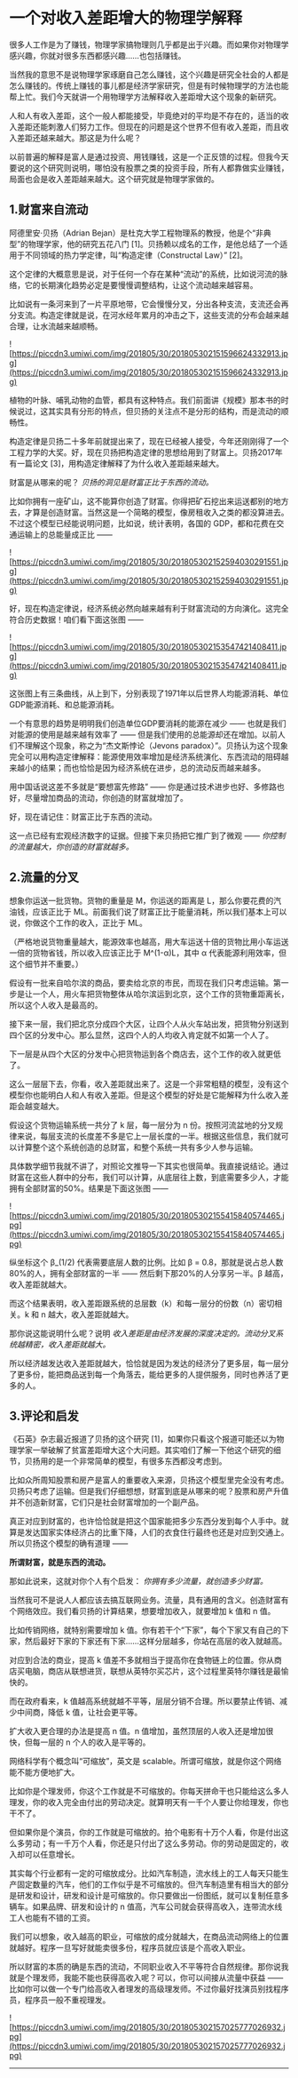 # 一个对收入差距增大的物理学解释

很多人工作是为了赚钱，物理学家搞物理则几乎都是出于兴趣。而如果你对物理学感兴趣，你就对很多东西都感兴趣……也包括赚钱。

当然我的意思不是说物理学家琢磨自己怎么赚钱，这个兴趣是研究全社会的人都是怎么赚钱的。传统上赚钱的事儿都是经济学家研究，但是有时候物理学的方法也能帮上忙。我们今天就讲一个用物理学方法解释收入差距增大这个现象的新研究。

人和人有收入差距，这个一般人都能接受，毕竟绝对的平均是不存在的，适当的收入差距还能刺激人们努力工作。但现在的问题是这个世界不但有收入差距，而且收入差距还越来越大。那这是为什么呢？

以前普遍的解释是富人是通过投资、用钱赚钱，这是一个正反馈的过程。但我今天要说的这个研究则说明，哪怕没有股票之类的投资手段，所有人都靠做实业赚钱，局面也会是收入差距越来越大。这个研究就是物理学家做的。

## 1.财富来自流动

阿德里安·贝扬（Adrian Bejan）是杜克大学工程物理系的教授，他是个“非典型”的物理学家，他的研究五花八门 [1]。贝扬赖以成名的工作，是他总结了一个适用于不同领域的热力学定律，叫“构造定律（Constructal Law）” [2]。

这个定律的大概意思是说，对于任何一个存在某种“流动”的系统，比如说河流的脉络，它的长期演化趋势必定是要慢慢调整结构，让这个流动越来越容易。

比如说有一条河来到了一片平原地带，它会慢慢分叉，分出各种支流，支流还会再分支流。构造定律就是说，在河水经年累月的冲击之下，这些支流的分布会越来越合理，让水流越来越顺畅。

![https://piccdn3.umiwi.com/img/201805/30/201805302151596624332913.jpg](https://piccdn3.umiwi.com/img/201805/30/201805302151596624332913.jpg)

植物的叶脉、哺乳动物的血管，都具有这种特点。我们前面讲《规模》那本书的时候说过，这其实具有分形的特点，但贝扬的关注点不是分形的结构，而是流动的顺畅性。

构造定律是贝扬二十多年前就提出来了，现在已经被人接受，今年还刚刚得了一个工程力学的大奖。好，现在贝扬把构造定律的思想给用到了财富上。贝扬2017年有一篇论文 [3]，用构造定律解释了为什么收入差距越来越大。

财富是从哪来的呢？ *贝扬的洞见是财富正比于东西的流动。*

比如你拥有一座矿山，这不能算你创造了财富。你得把矿石挖出来运送都别的地方去，才算是创造财富。当然这是一个简略的模型，像房租收入之类的都没算进去。不过这个模型已经能说明问题，比如说，统计表明，各国的 GDP，都和花费在交通运输上的总能量成正比 —— 

![https://piccdn3.umiwi.com/img/201805/30/201805302152594030291551.jpg](https://piccdn3.umiwi.com/img/201805/30/201805302152594030291551.jpg)

好，现在构造定律说，经济系统必然向越来越有利于财富流动的方向演化。这完全符合历史数据！咱们看下面这张图 —— 

![https://piccdn3.umiwi.com/img/201805/30/201805302153547421408411.jpg](https://piccdn3.umiwi.com/img/201805/30/201805302153547421408411.jpg)

这张图上有三条曲线，从上到下，分别表现了1971年以后世界人均能源消耗、单位GDP能源消耗、和总能源消耗。

一个有意思的趋势是明明我们创造单位GDP要消耗的能源在减少 —— 也就是我们对能源的使用是越来越有效率了 —— 但是我们使用的总能源却还在增加。以前人们不理解这个现象，称之为“杰文斯悖论（Jevons paradox）”。贝扬认为这个现象完全可以用构造定律解释：能源使用效率增加是经济系统演化、东西流动的阻碍越来越小的结果；而也恰恰是因为经济系统在进步，总的流动反而越来越多。

用中国话说这差不多就是“要想富先修路” —— 你是通过技术进步也好、多修路也好，尽量增加商品的流动，你创造的财富就增加了。

好，现在请记住：财富正比于东西的流动。

这一点已经有宏观经济数字的证据。但接下来贝扬把它推广到了微观 —— *你控制的流量越大，你创造的财富就越多。*

## 2.流量的分叉

想象你运送一批货物。货物的重量是 M，你运送的距离是 L，那么你要花费的汽油钱，应该正比于 ML。前面我们说了财富正比于能量消耗，所以我们基本上可以说，你做这个工作的收入，正比于 ML。

（严格地说货物重量越大，能源效率也越高，用大车运送十倍的货物比用小车运送一倍的货物省钱，所以收入应该正比于 M^(1-α)L，其中 α 代表能源利用效率，但这个细节并不重要。）

假设有一批来自哈尔滨的商品，要卖给北京的市民，而现在我们只考虑运输。第一步是让一个人，用火车把货物整体从哈尔滨运到北京，这个工作的货物重距离长，所以这个人收入是最高的。

接下来一层，我们把北京分成四个大区，让四个人从火车站出发，把货物分别送到四个区的分发中心。那么显然，这四个人的人均收入肯定就不如第一个人了。

下一层是从四个大区的分发中心把货物运到各个商店去，这个工作的收入就更低了。

这么一层层下去，你看，收入差距就出来了。这是一个非常粗糙的模型，没有这个模型你也能明白人和人有收入差距。但是这个模型的好处是它能解释为什么收入差距会越变越大。

假设这个货物运输系统一共分了 k 层，每一层分为 n 份。按照河流盆地的分叉规律来说，每层支流的长度差不多是它上一层长度的一半。根据这些信息，我们就可以计算整个这个系统创造的总财富，和整个系统一共有多少人参与运输。

具体数学细节我就不讲了，对照论文推导一下其实也很简单。我直接说结论。通过财富在这些人群中的分布，我们可以计算，从底层往上数，到底需要多少人，才能拥有全部财富的50%。结果是下面这张图 ——

![https://piccdn3.umiwi.com/img/201805/30/201805302155415840574465.jpg](https://piccdn3.umiwi.com/img/201805/30/201805302155415840574465.jpg)

纵坐标这个 β_(1/2) 代表需要底层人数的比例。比如 β = 0.8，那就是说占总人数80%的人，拥有全部财富的一半 —— 然后剩下那20%的人分享另一半。β 越高，收入差距就越大。

而这个结果表明，收入差距跟系统的总层数（k）和每一层分的份数（n）密切相关。k 和 n 越大，收入差距就越大。

那你说这能说明什么呢？说明 *收入差距是由经济发展的深度决定的。流动分叉系统越精密，收入差距就越大。*

所以经济越发达收入差距就越大，恰恰就是因为发达的经济分了更多层，每一层分了更多份，能把商品送到每一个角落去，能给更多的人提供服务，同时也养活了更多的人。

## 3.评论和启发

《石英》杂志最近报道了贝扬的这个研究 [1]，如果你只看这个报道可能还以为物理学家一举破解了贫富差距增大这个大问题。其实咱们了解一下他这个研究的细节，贝扬用的是一个非常简单的模型，有很多东西都没考虑到。

比如众所周知股票和房产是富人的重要收入来源，贝扬这个模型里完全没有考虑。贝扬只考虑了运输。但是我们仔细想想，财富到底是从哪来的呢？股票和房产升值并不创造新财富，它们只是社会财富增加的一个副产品。

真正对应到财富的，也许恰恰就是把这个国家能把多少东西分发到每个人手中。就算是发达国家实体经济占的比重下降，人们的衣食住行最终也还是对应到交通上。所以贝扬这个模型的确有道理 ——

 **所谓财富，就是东西的流动。**

那如此说来，这就对你个人有个启发： *你拥有多少流量，就创造多少财富。*

当然我可不是说人人都应该去搞互联网业务。流量，具有通用的含义。创造财富有个网络效应。我们看贝扬的计算结果，想要增加收入，就要增加 k 值和 n 值。

比如传销网络，就特别需要增加 k 值。你有若干个“下家”，每个下家又有自己的下家，然后最好下家的下家还有下家……这样分层越多，你站在高层的收入就越高。

对应到合法的商业，提高 k 值差不多就相当于提高你在食物链上的位置。你从商店买电脑，商店从联想进货，联想从英特尔买芯片，这个过程里英特尔赚钱是最愉快的。

而在政府看来，k 值越高系统就越不平等，层层分销不合理。所以要禁止传销、减少中间商，降低 k 值，让社会更平等。

扩大收入更合理的办法是提高 n 值。n 值增加，虽然顶层的人收入还是增加很快，但每一层的 n 个人的收入是平等的。

网络科学有个概念叫“可缩放”，英文是 scalable。所谓可缩放，就是你这个网络能不能方便地扩大。

比如你是个理发师，你这个工作就是不可缩放的。你每天拼命干也只能给这么多人理发，你的收入完全由付出的劳动决定。就算明天有一千个人要让你给理发，你也干不了。

但如果你是个演员，你的工作就是可缩放的。拍个电影有十万个人看，你是付出这么多劳动；有一千万个人看，你还是只付出了这么多劳动。你的劳动是固定的，收入却可以任意增长。

其实每个行业都有一定的可缩放成分。比如汽车制造，流水线上的工人每天只能生产固定数量的汽车，他们的工作似乎是不可缩放的。但汽车制造里有相当大的部分是研发和设计，研发和设计是可缩放的。你只要做出一份图纸，就可以复制任意多辆车。如果品牌、研发和设计的 n 值高，汽车公司就会获得高收入，连带流水线工人也能有不错的工资。

我们可以想象，收入越高的职业，可缩放的成分就越大，在商品流动网络上的位置就越好。程序一旦写好就能卖很多份，程序员就应该是个高收入职业。

所以财富的本质的确是东西的流动，不同职业收入不平等符合自然规律。那你说我就是个理发师，我能不能也获得高收入呢？可以，你可以间接从流量中获益 —— 比如你可以做一个专门给高收入者理发的高级理发师。不过你最好找演员别找程序员，程序员一般不重视理发。

![https://piccdn3.umiwi.com/img/201805/30/201805302157025777026932.jpg](https://piccdn3.umiwi.com/img/201805/30/201805302157025777026932.jpg)

---
